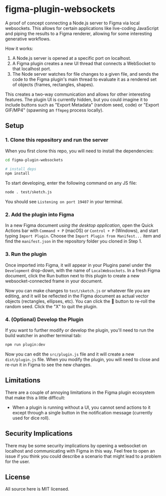 # figma-plugin-websockets

A proof of concept connecting a Node.js server to Figma via local websockets. This allows for certain applications like live-coding JavaScript and piping the results to a Figma renderer, allowing for some interesting generative workflows.

How it works:

1. A Node.js server is opened at a specific port on localhost.
2. A Figma plugin creates a new UI thread that connects a WebSocket to that localhost port.
3. The Node server watches for file changes to a given file, and sends the code to the Figma plugin's main thread to evaluate it as a rendered set of objects (frames, rectangles, shapes).

This creates a two-way communication and allows for other interesting features. The plugin UI is currently hidden, but you could imagine it to include buttons such as "Export Metadata" (random seed, code) or "Export GIF/MP4" (spawning an `ffmpeg` process locally).

## Setup

### 1. Clone this repository and run the server

When you first clone this repo, you will need to install the dependencies:

```sh
cd figma-plugin-websockets

# install deps
npm install
```

To start developing, enter the following command on any JS file:

```sh
node . test/sketch.js
```

You should see `Listening on port 19407` in your terminal.

### 2. Add the plugin into Figma

In a new Figma document _using the desktop application_, open the Quick Actions bar with `Command + P` (macOS) or `Control + P` (Windows), and start typing `Import Plugin`. Choose the `Import Plugin from Manifest...` item and find the `manifest.json` in the repository folder you cloned in Step 1.

### 3. Run the plugin

Once imported into Figma, it will appear in your Plugins panel under the `Development` drop-down, with the name of `LocalWebsockets`. In a fresh Figma document, click the Run button next to this plugin to create a new websocket-connected frame in your document.

Now you can make changes to `test/sketch.js` or whatever file you are editing, and it will be reflected in the Figma document as actual vector objects (rectangles, ellipses, etc). You can click the 🎲 button to re-roll the random seed. Click the "X" to quit the plugin.

### 4. (Optional) Develop the Plugin

If you want to further modify or develop the plugin, you'll need to run the build watcher in another terminal tab:

```sh
npm run plugin:dev
```

Now you can edit the `src/plugin.js` file and it will create a new `dist/plugin.js` file. When you modify the plugin, you will need to close and re-run it in Figma to see the new changes.

## Limitations

There are a couple of annoying limitations in the Figma plugin ecosystem that make this a little difficult:

- When a plugin is running without a UI, you cannot send actions to it except through a single button in the notification message (currently used for dice roll).

## Security Implications

There may be some security implications by opening a websocket on localhost and communicating with Figma in this way. Feel free to open an issue if you think you could describe a scenario that might lead to a problem for the user.

## License

All source here is MIT licensed.
